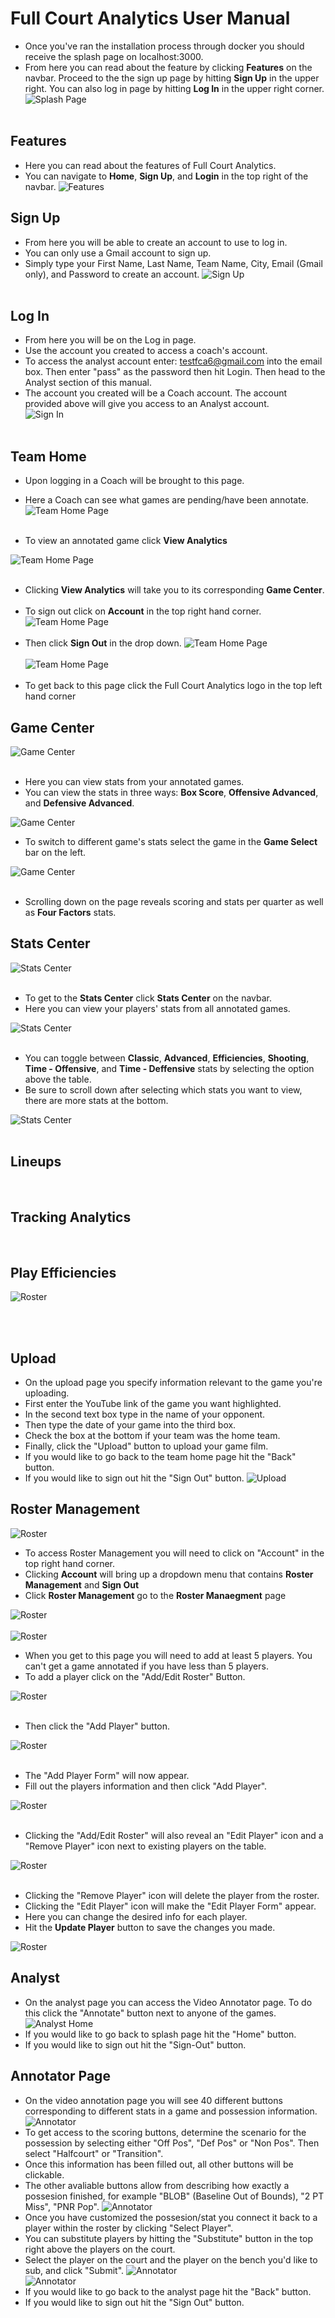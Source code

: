 # Full Court Analytics User Manual

- Once you've ran the installation process through docker you should receive the splash page on localhost:3000.
- From here you can read about the feature by clicking **Features** on the navbar. Proceed to the the sign up page by hitting **Sign Up** in the upper right. You can also log in page by hitting **Log In** in the upper right corner.
![Splash Page](https://github.com/bwoody3142/FullCourtAnalytics/blob/master/AuxiliaryFiles/SplashPage.PNG)<br><br>

## Features
- Here you can read about the features of Full Court Analytics.
- You can navigate to **Home**, **Sign Up**, and **Login** in the top right of the navbar.
![Features](https://github.com/bwoody3142/FullCourtAnalytics/blob/master/AuxiliaryFiles/Features.PNG)<br>

## Sign Up
- From here you will be able to create an account to use to log in.
- You can only use a Gmail account to sign up.
- Simply type your First Name, Last Name, Team Name, City, Email (Gmail only), and Password to create an account.
![Sign Up](https://github.com/bwoody3142/FullCourtAnalytics/blob/master/AuxiliaryFiles/SignUp.PNG)<br><br>
## Log In
- From here you will be on the Log in page. 
- Use the account you created to access a coach's account.
- To access the analyst account enter: testfca6@gmail.com into the email box. Then enter "pass" as the password then hit Login. Then head to the Analyst section of this manual.
- The account you created will be a Coach account. The account provided above will give you access to an Analyst account.<br>
![Sign In](https://github.com/bwoody3142/FullCourtAnalytics/blob/master/AuxiliaryFiles/LoginNew.PNG)<br><br>

## Team Home
- Upon logging in a Coach will be brought to this page.
- Here a Coach can see what games are pending/have been annotate.
![Team Home Page](https://github.com/bwoody3142/FullCourtAnalytics/blob/master/AuxiliaryFiles/TeamHome2.PNG)<br><br>

- To view an annotated game click **View Analytics**

 ![Team Home Page](https://github.com/bwoody3142/FullCourtAnalytics/blob/master/AuxiliaryFiles/viewAnalytics2.png)<br><br>
 
 - Clicking **View Analytics** will take you to its corresponding **Game Center**.
 <br><br>
 - To sign out click on **Account** in the top right hand corner.
 ![Team Home Page](https://github.com/bwoody3142/FullCourtAnalytics/blob/master/AuxiliaryFiles/navbaraccount.png)<br><br>
 - Then click **Sign Out** in the drop down.
 ![Team Home Page](https://github.com/bwoody3142/FullCourtAnalytics/blob/master/AuxiliaryFiles/navbarSignOut.png)<br><br>
 ![Team Home Page](https://github.com/bwoody3142/FullCourtAnalytics/blob/master/AuxiliaryFiles/navbarTeamHome.png)<br><br>
 - To get back to this page click the Full Court Analytics logo in the top left hand corner

  


## Game Center
![Game Center](https://github.com/bwoody3142/FullCourtAnalytics/blob/master/AuxiliaryFiles/GameCenter.PNG)<br><br>

- Here you can view stats from your annotated games.
- You can view the stats in three ways: **Box Score**, **Offensive Advanced**, and **Defensive Advanced**.

![Game Center](https://github.com/bwoody3142/FullCourtAnalytics/blob/master/AuxiliaryFiles/Gameselect.png)<br>
- To switch to different game's stats select the game in the **Game Select** bar on the left. 

![Game Center](https://github.com/bwoody3142/FullCourtAnalytics/blob/master/AuxiliaryFiles/GameCenterCont.PNG)<br><br>

- Scrolling down on the page reveals scoring and stats per quarter as well as **Four Factors** stats.


## Stats Center

![Stats Center](https://github.com/bwoody3142/FullCourtAnalytics/blob/master/AuxiliaryFiles/navbarStatsCenter.png)<br><br>
- To get to the **Stats Center** click **Stats Center** on the navbar.
- Here you can view your players' stats from all annotated games.

 ![Stats Center](https://github.com/bwoody3142/FullCourtAnalytics/blob/master/AuxiliaryFiles/StatsCenter2.PNG)<br><br>
 - You can toggle between **Classic**, **Advanced**, **Efficiencies**, **Shooting**, **Time - Offensive**,  and **Time - Deffensive** stats by selecting the option above the table.
- Be sure to scroll down after selecting which stats you want to view, there are more stats at the bottom.



 ![Stats Center](https://github.com/bwoody3142/FullCourtAnalytics/blob/master/AuxiliaryFiles/StatsCenterCont.PNG)<br><br>

## Lineups

<br>

## Tracking Analytics

<br>

## Play Efficiencies


![Roster](https://github.com/bwoody3142/FullCourtAnalytics/blob/master/AuxiliaryFiles/trackingAnalytics.PNG)<br><br>

<br>

## Upload
- On the upload page you specify information relevant to the game you're uploading.
- First enter the YouTube link of the game you want highlighted.
- In the second text box type in the name of your opponent. 
- Then type the date of your game into the third box.
- Check the box at the bottom if your team was the home team.
- Finally, click the "Upload" button to upload your game film.
- If you would like to go back to the team home page hit the "Back" button. 
- If you would like to sign out hit the "Sign Out" button.
![Upload](https://github.com/bwoody3142/FullCourtAnalytics/raw/master/AuxiliaryFiles/Upload.PNG)<br>

## Roster Management

![Roster](https://github.com/bwoody3142/FullCourtAnalytics/blob/master/AuxiliaryFiles/navbaraccount.png)<br>

- To access Roster Management you will need to click on "Account" in the top right hand corner.
- Clicking **Account** will bring up a dropdown menu that contains **Roster Management** and **Sign Out** 
- Click **Roster Management** go to the **Roster Manaegment** page

![Roster](https://github.com/bwoody3142/FullCourtAnalytics/blob/master/AuxiliaryFiles/navbarManageRoster.png)<br><br>
 ![Roster](https://github.com/bwoody3142/FullCourtAnalytics/blob/master/AuxiliaryFiles/Roster2.PNG)<br>
 
 
- When you get to this page you will need to add at least 5 players. You can't get a game annotated if you have less than 5 players.
- To add a player click on the "Add/Edit Roster" Button.


![Roster](https://github.com/bwoody3142/FullCourtAnalytics/blob/master/AuxiliaryFiles/rosterAddEdit.png)<br><br>

- Then click the "Add Player" button.


![Roster](https://github.com/bwoody3142/FullCourtAnalytics/blob/master/AuxiliaryFiles/rosterAdd.png)<br><br>

- The "Add Player Form" will now appear.
- Fill out the players information and then click "Add Player".

![Roster](https://github.com/bwoody3142/FullCourtAnalytics/blob/master/AuxiliaryFiles/addPlayer.png)<br><br>


- Clicking the "Add/Edit Roster" will also reveal an "Edit Player" icon and a "Remove Player" icon next to existing players on the table. 

![Roster](https://github.com/bwoody3142/FullCourtAnalytics/blob/master/AuxiliaryFiles/editremove.png)<br><br>

- Clicking the "Remove Player" icon will delete the player from the roster.
- Clicking the "Edit Player" icon will make the "Edit Player Form" appear.
- Here you can change the desired info for each player.
- Hit the **Update Player** button to save the changes you made.


![Roster](https://github.com/bwoody3142/FullCourtAnalytics/blob/master/AuxiliaryFiles/rosterEdit.png)<br>

## Analyst

- On the analyst page you can access the Video Annotator page. To do this click the "Annotate" button next to anyone of the games.
![Analyst Home](https://github.com/bwoody3142/FullCourtAnalytics/blob/master/AuxiliaryFiles/AnalystHomeNew.PNG)<br>
- If you would like to go back to splash page hit the "Home" button. 
- If you would like to sign out hit the "Sign-Out" button.  

## Annotator Page
- On the video annotation page you will see 40 different buttons corresponding to different stats in a game and possession information.
![Annotator](https://github.com/bwoody3142/FullCourtAnalytics/blob/master/AuxiliaryFiles/Annotator1.PNG)<br>
- To get access to the scoring buttons, determine the scenario for the possession by selecting either "Off Pos", "Def Pos" or "Non Pos". Then select "Halfcourt" or "Transition".
- Once this information has been filled out, all other buttons will be clickable. 
- The other avaliable buttons allow from describing how exactly a possesion finished, for example "BLOB" (Baseline Out of Bounds), "2 PT Miss", "PNR Pop". 
![Annotator](https://github.com/bwoody3142/FullCourtAnalytics/blob/master/AuxiliaryFiles/Annotator3.PNG)<br>
- Once you have customized the possesion/stat you connect it back to a player within the roster by clicking "Select Player".
- You can substitute players by hitting the "Substitute" button in the top right above the players on the court.
- Select the player on the court and the player on the bench you'd like to sub, and click "Submit". 
  ![Annotator](https://github.com/bwoody3142/FullCourtAnalytics/blob/master/AuxiliaryFiles/Substitute1.PNG)<br>
  ![Annotator](https://github.com/bwoody3142/FullCourtAnalytics/blob/master/AuxiliaryFiles/Sub2.PNG)<br>
- If you would like to go back to the analyst page hit the "Back" button. 
- If you would like to sign out hit the "Sign Out" button.  
